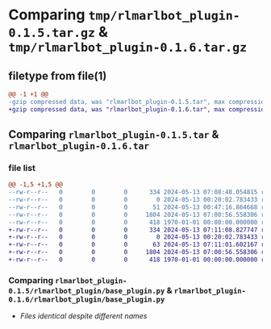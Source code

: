 # Comparing `tmp/rlmarlbot_plugin-0.1.5.tar.gz` & `tmp/rlmarlbot_plugin-0.1.6.tar.gz`

## filetype from file(1)

```diff
@@ -1 +1 @@
-gzip compressed data, was "rlmarlbot_plugin-0.1.5.tar", max compression
+gzip compressed data, was "rlmarlbot_plugin-0.1.6.tar", max compression
```

## Comparing `rlmarlbot_plugin-0.1.5.tar` & `rlmarlbot_plugin-0.1.6.tar`

### file list

```diff
@@ -1,5 +1,5 @@
--rw-r--r--   0        0        0      334 2024-05-13 07:08:48.054815 rlmarlbot_plugin-0.1.5/pyproject.toml
--rw-r--r--   0        0        0        0 2024-05-13 00:20:02.783433 rlmarlbot_plugin-0.1.5/README.md
--rw-r--r--   0        0        0       51 2024-05-13 00:47:16.864668 rlmarlbot_plugin-0.1.5/rlmarlbot_plugin/__init__.py
--rw-r--r--   0        0        0     1804 2024-05-13 07:00:56.558306 rlmarlbot_plugin-0.1.5/rlmarlbot_plugin/base_plugin.py
--rw-r--r--   0        0        0      418 1970-01-01 00:00:00.000000 rlmarlbot_plugin-0.1.5/PKG-INFO
+-rw-r--r--   0        0        0      334 2024-05-13 07:11:08.827747 rlmarlbot_plugin-0.1.6/pyproject.toml
+-rw-r--r--   0        0        0        0 2024-05-13 00:20:02.783433 rlmarlbot_plugin-0.1.6/README.md
+-rw-r--r--   0        0        0       63 2024-05-13 07:11:01.602167 rlmarlbot_plugin-0.1.6/rlmarlbot_plugin/__init__.py
+-rw-r--r--   0        0        0     1804 2024-05-13 07:00:56.558306 rlmarlbot_plugin-0.1.6/rlmarlbot_plugin/base_plugin.py
+-rw-r--r--   0        0        0      418 1970-01-01 00:00:00.000000 rlmarlbot_plugin-0.1.6/PKG-INFO
```

### Comparing `rlmarlbot_plugin-0.1.5/rlmarlbot_plugin/base_plugin.py` & `rlmarlbot_plugin-0.1.6/rlmarlbot_plugin/base_plugin.py`

 * *Files identical despite different names*

